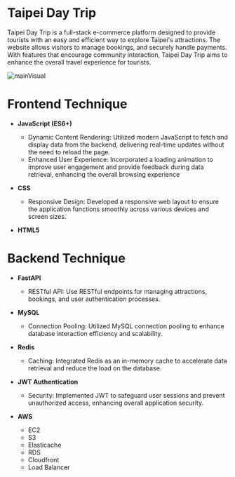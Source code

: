 # Taipei Day Trip
Taipei Day Trip is a full-stack e-commerce platform designed to provide tourists with an easy and efficient way to explore Taipei's attractions. The website allows visitors to manage bookings, and securely handle payments. With features that encourage community interaction, Taipei Day Trip aims to enhance the overall travel experience for tourists.

![mainVisual](images/README/mainVisual.png)
# Frontend Technique
- **JavaScript (ES6+)**

  - Dynamic Content Rendering: Utilized modern JavaScript to fetch and display data from the backend, delivering real-time updates without the need to reload the page.
  - Enhanced User Experience: Incorporated a loading animation to improve user engagement and provide feedback during data retrieval, enhancing the overall browsing experience
- **CSS**

  - Responsive Design: Developed a responsive web layout to ensure the application functions smoothly across various devices and screen sizes.
- **HTML5**

# Backend Technique
- **FastAPI**

  - RESTful API: Use RESTful endpoints for managing attractions, bookings, and user authentication processes.
- **MySQL**

  - Connection Pooling: Utilized MySQL connection pooling to enhance database interaction efficiency and scalability.
- **Redis**
  
  - Caching: Integrated Redis as an in-memory cache to accelerate data retrieval and reduce the load on the database.
- **JWT Authentication**
  
  - Security: Implemented JWT to safeguard user sessions and prevent unauthorized access, enhancing overall application security.

- **AWS**
  - EC2
  - S3
  - Elasticache
  - RDS
  - Cloudfront
  - Load Balancer
